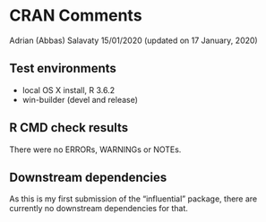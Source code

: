 CRAN Comments
================
Adrian (Abbas) Salavaty
15/01/2020 (updated on 17 January, 2020)

## Test environments

  - local OS X install, R 3.6.2
  - win-builder (devel and release)

## R CMD check results

There were no ERRORs, WARNINGs or NOTEs.

## Downstream dependencies

As this is my first submission of the “influential” package, there are
currently no downstream dependencies for that.
